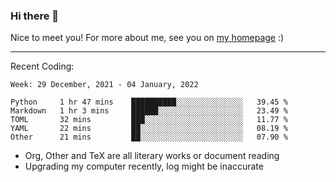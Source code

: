 ### Hi there 👋

Nice to meet you! For more about me, see you on [my homepage](https://jiayipan.me) :)

---

Recent Coding:
<!--START_SECTION:waka-->
```text
Week: 29 December, 2021 - 04 January, 2022

Python     1 hr 47 mins    ██████████░░░░░░░░░░░░░░░   39.45 % 
Markdown   1 hr 3 mins     ██████░░░░░░░░░░░░░░░░░░░   23.49 % 
TOML       32 mins         ███░░░░░░░░░░░░░░░░░░░░░░   11.77 % 
YAML       22 mins         ██░░░░░░░░░░░░░░░░░░░░░░░   08.19 % 
Other      21 mins         ██░░░░░░░░░░░░░░░░░░░░░░░   07.90 % 
```
<!--END_SECTION:waka-->
- Org, Other and TeX are all literary works or document reading
- Upgrading my computer recently, log might be inaccurate
